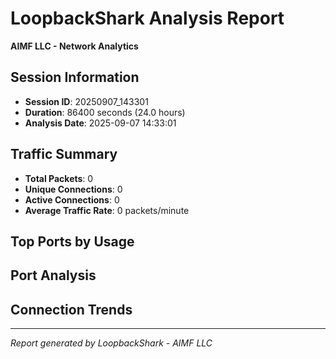 # LoopbackShark Analysis Report
**AIMF LLC - Network Analytics**

## Session Information
- **Session ID**: 20250907_143301
- **Duration**: 86400 seconds (24.0 hours)
- **Analysis Date**: 2025-09-07 14:33:01

## Traffic Summary
- **Total Packets**: 0
- **Unique Connections**: 0
- **Active Connections**: 0
- **Average Traffic Rate**: 0 packets/minute

## Top Ports by Usage

## Port Analysis

## Connection Trends

---
*Report generated by LoopbackShark - AIMF LLC*
